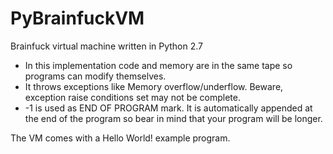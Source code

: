 PyBrainfuckVM
=============

Brainfuck virtual machine written in Python 2.7

  - In this implementation code and memory are in the same tape so programs can modify themselves.
  - It throws exceptions like Memory overflow/underflow. Beware, exception raise conditions set may not be complete.
  - -1 is used as END OF PROGRAM mark. It is automatically appended at the end of the program so bear in mind that your program will be longer.

The VM comes with a Hello World! example program.
